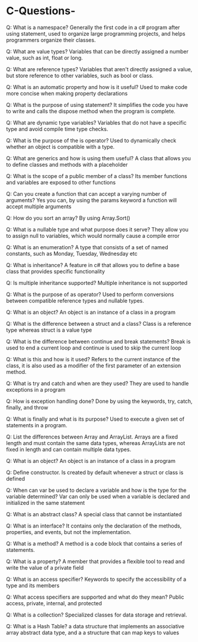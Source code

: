 # C-Questions-

Q: What is a namespace?
    Generally the first code in a c# program after using statement, used to organize large programming projects, and helps programmers organize their classes. 

Q: What are value types?
	Variables that can be directly assigned a number value, such as int, float or long.
	
Q: What are reference types?
    Variables that aren't directly assigned a value, but store reference to other variables, such as bool or class.
    
Q: What is an automatic property and how is it useful?
    Used to make code more concise when making property declarations  
    
Q: What is the purpose of using statement?
    It simplifies the code you have to write and calls the dispose method when the program is complete. 
    
Q: What are dynamic type variables?
    Variables that do not have a specific type and avoid compile time type checks. 
    
Q: What is the purpose of the is operator?
	  Used to dynamically check whether an object is compatible with a type.
	  
Q: What are generics and how is using them useful?
  	A class that allows you to define classes and methods with a placeholder 
	
Q: What is the scope of a public member of a class?
	  Its member functions and variables are exposed to other functions 
	  
Q: Can you create a function that can accept a varying number of arguments?
	  Yes you can, by using the params keyword a function will accept multiple arguments
	  
Q: How do you sort an array?
	  By using Array.Sort()
	  
Q: What is a nullable type and what purpose does it serve?
	  They allow you to assign null to variables, which would normally cause a compile error
	  
Q: What is an enumeration?
	  A type that consists of a set of named constants, such as Monday, Tuesday, Wednesday etc
	  
Q: What is inheritance?
    A feature in c# that allows you to define a base class that provides specific functionality 
    
Q: Is multiple inheritance supported?
  	Multiple inheritance is not supported 
	
Q: What is the purpose of as operator?
  	Used to perform conversions between compatible reference types and nullable types.  
	
Q: What is an object?
  	An object is an instance of a class in a program 
	
Q: What is the difference between a struct and a class?
  	Class is a reference type whereas struct is a value type 
	
Q: What is the difference between continue and break statements?
  	Break is used to end a current loop and continue is used to skip the current loop
	
Q: What is this and how is it used?
    Refers to the current instance of the class, it is also used as a modifier of the first parameter of an extension method.
    
Q: What is try and catch and when are they used?
  	They are used to handle exceptions in a program 
	
Q: How is exception handling done?
  	Done by using the keywords, try, catch, finally, and throw 
	
Q: What is finally and what is its purpose?
  	Used to execute a given set of statements in a program. 
	
Q: List the differences between Array and ArrayList.
    Arrays are a fixed length and must contain the same data types, whereas ArrayLists are not fixed in length and can contain multiple data types. 
    
Q: What is an object?
  	An object is an instance of a class in a program 
	
Q: Define constructor.
  	Is created by default whenever a struct or class is defined 
	
Q: When can var be used to declare a variable and how is the type for the variable determined?
  	Var can only be used when a variable is declared and initialized in the same statement
	
Q: What is an abstract class?
	  A special class that cannot be instantiated
	  
Q: What is an interface?
    It contains only the declaration of the methods, properties, and events, but not the implementation.
    
Q: What is a method?
	  A method is a code block that contains a series of statements.
	  
Q: What is a property?
	  A member that provides a flexible tool to read and write the value of a private field
	  
Q: What is an access specifier?
  	Keywords to specify the accessibility of a type and its members
	
Q: What access specifiers are supported and what do they mean?
	  Public access, private, internal, and protected 
	  
Q: What is a collection?
	  Specialized classes for data storage and retrieval.
	  
 Q: What is a Hash Table?
    a data structure that implements an associative array abstract data type, and a a structure that can map keys to values
    
